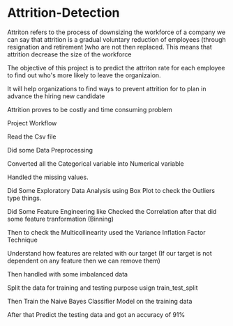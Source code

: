 # Attrition-Detection
                                                             
Attriton refers to the process of downsizing the workforce of a company 
we can say that attrition is a gradual voluntary reduction of employees (through resignation and retirement )who are not then replaced. This means that attrition decrease the size of the workforce

The objective of this project is to predict the attriton rate for each employee to find out who's more likely to leave the organizaion.

It will help organizations to find ways to prevent attrition for to plan in advance the hiring new candidate

Attrition proves to be costly and time consuming problem 

Project Workflow

Read the Csv file

Did some Data Preprocessing 

 Converted all the Categorical variable into Numerical variable

 Handled the missing values.

Did Some Exploratory Data Analysis using Box Plot to check the Outliers type things.

Did Some Feature Engineering like Checked the Correlation after that did some feature tranformation (Binning)
	
Then to check the Multicollinearity used the Variance Inflation Factor Technique

Understand how features  are related with our target (If our target is not dependent on any feature then we can remove them)

Then handled with some imbalanced data 

 
Split the data for training and testing purpose usign train_test_split

Then Train the Naive Bayes Classifier Model on the training data

After that Predict the testing data and got an accuracy of 91%




